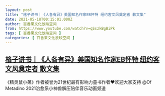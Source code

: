 ```yaml
---
layout: post
title: "格子讲书｜《人各有异》美国知名作家EB怀特 纽约客文风奠定者 散文集"
date: 2021-05-18T00:15:01.000Z
author: 百香果文化放映空间
from: https://www.youtube.com/watch?v=qSszkBgBiPk
tags: [ 百香果文化放映空间 ]
categories: [ 百香果文化放映空间 ]
---
```

<!--1621296901000-->
[格子讲书｜《人各有异》美国知名作家EB怀特 纽约客文风奠定者 散文集](https://www.youtube.com/watch?v=qSszkBgBiPk)
------

<div>
《精灵鼠小弟》作者被誉为21世纪最有影响力童书作者❤️欢迎大家支持 @Of Metadino  2021治愈系小神兽解压陪伴音乐动画频道
</div>
